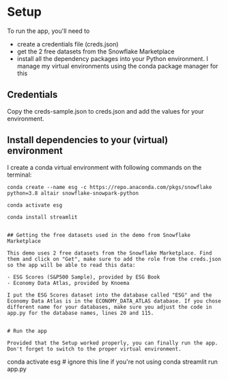 

# Setup

To run the app, you'll need to
- create a credentials file (creds.json)
- get the 2 free datasets from the Snowflake Marketplace
- install all the dependency packages into your Python environment. I manage my virtual environments using the conda package manager for this

## Credentials

Copy the creds-sample.json to creds.json and add the values for your environment.

## Install dependencies to your (virtual) environment

I create a conda virtual environment with following commands on the terminal:

```
conda create --name esg -c https://repo.anaconda.com/pkgs/snowflake python=3.8 altair snowflake-snowpark-python

conda activate esg 

conda install streamlit


## Getting the free datasets used in the demo from Snowflake Marketplace

This demo uses 2 free datasets from the Snowflake Marketplace. Find them and click on "Get", make sure to add the role from the creds.json so the app will be able to read this data:

- ESG Scores (S&P500 Sample), provided by ESG Book
- Economy Data Atlas, provided by Knoema

I put the ESG Scores dataset into the database called "ESG" and the Economy Data Atlas is in the ECONOMY_DATA_ATLAS database. If you chose different name for your databases, make sure you adjust the code in app.py for the database names, lines 20 and 115.


# Run the app

Provided that the Setup worked properly, you can finally run the app. Don't forget to switch to the proper virtual environment.

```
conda activate esg # ignore this line if you're not using conda
streamlit run app.py
```